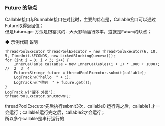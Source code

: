 ### Future 的缺点  
Callable接口与Runnable接口在对比时，主要的优点是，Callable接口可以通过Future取得返回值；  
但是future.get 方法是阻塞式的，大大影响运行效率，这就是Future的缺点；  

◆ 示例代码 说明  
```
ThreadPoolExecutor threadPoolExecutor = new ThreadPoolExecutor(6, 10, 5, TimeUnit.SECONDS, new LinkedBlockingQueue<>());
for (int i = 0; i < 3; i++) {
    InnerCallable callable = new InnerCallable((i + 1) * 1000 + 1000);  //  2  3  4
    Future<String> future = threadPoolExecutor.submit(callable);
    LogTrack.w("hello  " + i);
    LogTrack.w("得到  " + future.get());
}
LogTrack.w("循环 外面");
threadPoolExecutor.shutdown();
```  
threadPoolExecutor先后执行submit3次，callable0 运行完之后，callable1 才一会运行；callable1运行完之后，callable2才会运行；  
所以多个callable是串行运行的；   


